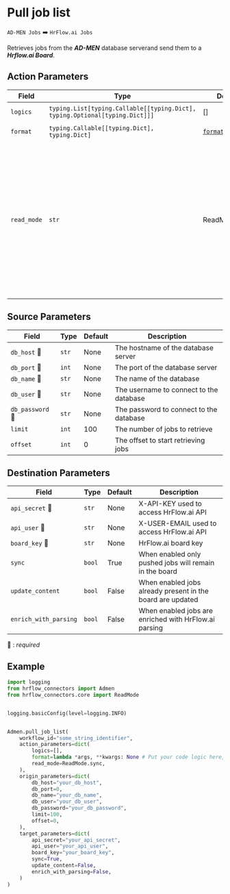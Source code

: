 # Pull job list
`AD-MEN Jobs` :arrow_right: `HrFlow.ai Jobs`

Retrieves jobs from the ***AD-MEN*** database serverand send them to a ***Hrflow.ai Board***.



## Action Parameters

| Field | Type | Default | Description |
| ----- | ---- | ------- | ----------- |
| `logics`  | `typing.List[typing.Callable[[typing.Dict], typing.Optional[typing.Dict]]]` | [] | List of logic functions |
| `format`  | `typing.Callable[[typing.Dict], typing.Dict]` | [`format_job`](../connector.py#L108) | Formatting function |
| `read_mode`  | `str` | ReadMode.sync | If 'incremental' then `read_from` of the last run is given to Origin Warehouse during read. **The actual behavior depends on implementation of read**. In 'sync' mode `read_from` is neither fetched nor given to Origin Warehouse during read. |

## Source Parameters

| Field | Type | Default | Description |
| ----- | ---- | ------- | ----------- |
| `db_host` :red_circle: | `str` | None | The hostname of the database server |
| `db_port` :red_circle: | `int` | None | The port of the database server |
| `db_name` :red_circle: | `str` | None | The name of the database |
| `db_user` :red_circle: | `str` | None | The username to connect to the database |
| `db_password` :red_circle: | `str` | None | The password to connect to the database |
| `limit`  | `int` | 100 | The number of jobs to retrieve |
| `offset`  | `int` | 0 | The offset to start retrieving jobs |

## Destination Parameters

| Field | Type | Default | Description |
| ----- | ---- | ------- | ----------- |
| `api_secret` :red_circle: | `str` | None | X-API-KEY used to access HrFlow.ai API |
| `api_user` :red_circle: | `str` | None | X-USER-EMAIL used to access HrFlow.ai API |
| `board_key` :red_circle: | `str` | None | HrFlow.ai board key |
| `sync`  | `bool` | True | When enabled only pushed jobs will remain in the board |
| `update_content`  | `bool` | False | When enabled jobs already present in the board are updated |
| `enrich_with_parsing`  | `bool` | False | When enabled jobs are enriched with HrFlow.ai parsing |

:red_circle: : *required*

## Example

```python
import logging
from hrflow_connectors import Admen
from hrflow_connectors.core import ReadMode


logging.basicConfig(level=logging.INFO)


Admen.pull_job_list(
    workflow_id="some_string_identifier",
    action_parameters=dict(
        logics=[],
        format=lambda *args, **kwargs: None # Put your code logic here,
        read_mode=ReadMode.sync,
    ),
    origin_parameters=dict(
        db_host="your_db_host",
        db_port=0,
        db_name="your_db_name",
        db_user="your_db_user",
        db_password="your_db_password",
        limit=100,
        offset=0,
    ),
    target_parameters=dict(
        api_secret="your_api_secret",
        api_user="your_api_user",
        board_key="your_board_key",
        sync=True,
        update_content=False,
        enrich_with_parsing=False,
    )
)
```